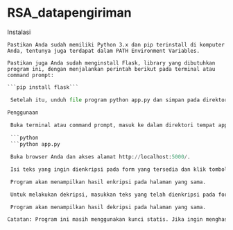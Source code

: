 # RSA_datapengiriman

Instalasi

    Pastikan Anda sudah memiliki Python 3.x dan pip terinstall di komputer Anda, tentunya juga terdapat dalam PATH Environment Variables.
    
    Pastikan juga Anda sudah menginstall Flask, library yang dibutuhkan program ini, dengan menjalankan perintah berikut pada terminal atau command prompt:

   ```python
   ```pip install flask```

    Setelah itu, unduh file program python app.py dan simpan pada direktori yang diinginkan.

Penggunaan

    Buka terminal atau command prompt, masuk ke dalam direktori tempat app.py disimpan, kemudian jalankan perintah berikut:
    
    ```python
    ```python app.py

    Buka browser Anda dan akses alamat http://localhost:5000/.

    Isi teks yang ingin dienkripsi pada form yang tersedia dan klik tombol "Enkripsi".

    Program akan menampilkan hasil enkripsi pada halaman yang sama.

    Untuk melakukan dekripsi, masukkan teks yang telah dienkripsi pada form yang tersedia dan klik tombol "Dekripsi".

    Program akan menampilkan hasil dekripsi pada halaman yang sama.

Catatan: Program ini masih menggunakan kunci statis. Jika ingin menghasilkan kunci baru, ubahlah fungsi generate_key_pair() pada program.
